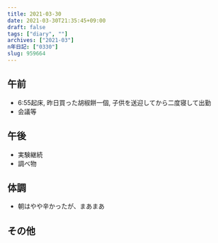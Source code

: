 ```yaml
---
title: 2021-03-30
date: 2021-03-30T21:35:45+09:00
draft: false
tags: ["diary", ""]
archives: ["2021-03"]
n年日記: ["0330"]
slug: 959664
---
```

## 午前
- 6:55起床, 昨日買った胡椒餅一個, 子供を送迎してから二度寝して出勤
- 会議等
## 午後
- 実験継続
- 調べ物
## 体調
- 朝はやや辛かったが、まあまあ
## その他
